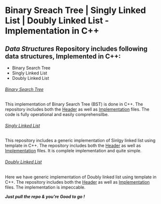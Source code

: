 # Binary Sreach Tree | Singly Linked List | Doubly Linked List - Implementation in C++



## *Data Structures* Repository includes following data structures, Implemented in C++:
- Binary Search Tree
- Singly Linked List
- Doubly Linked List

###### [Binary Search Tree](https://github.com/hmzeeshantariq/Data_Structures)
This implementation of Binary Search Tree (BST) is done in C++. The repository includes both the [Header](./BST.h) as well as [Implementation](./BST.cpp) files. The code is fully operational and easily comprehensilbe.

###### [Singly Linked List](https://github.com/hmzeeshantariq/Data_Structures)
This repository includes a generic implementation of Sinlgy linked list using template in C++. The repository includes both the [Header](./singlyLinkedList.h) as well as [Implementation](./singlyLinkedList.cpp) files. It is complele implementation and quite simple.

###### [Doubly Linked List](https://github.com/hmzeeshantariq/Data_Structures)
Here we have generic implementation of Doubly linked list using template in C++. The repository includes both the [Header](./doublyLinkedList.h) as well as [Implementation](./doublyLinkedList.cpp) files. The implementation is impeccable.



***Just pull the repo & you're Good to go !***
